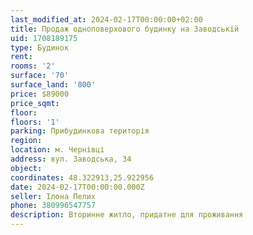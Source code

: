 ```yaml
---
last_modified_at: 2024-02-17T00:00:00+02:00
title: Продаж одноповерхового будинку на Заводській
uid: 1708189175
type: Будинок
rent:
rooms: '2'
surface: '70'
surface_land: '800'
price: $89000
price_sqmt:
floor:
floors: '1'
parking: Прибудинкова територія
region:
location: м. Чернівці
address: вул. Заводська, 34
object:
coordinates: 48.322913,25.922956
date: 2024-02-17T00:00:00.000Z
seller: Ілона Пелих
phone: 380996547757
description: Вторинне житло, придатне для проживання
---
```

